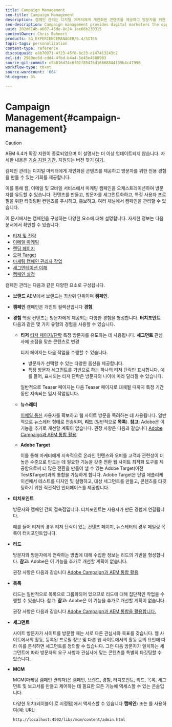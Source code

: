 ```yaml
---
title: Campaign Management
seo-title: Campaign Management
description: 캠페인 관리는 디지털 마케터에게 개인화된 콘텐츠를 제공하고 방문자를 위한 전용 경험을 만들 수 있는 기회를 제공합니다. 이를 통해 웹, 이메일 및 모바일 서비스에서 마케팅 캠페인을 오케스트레이션하여 방문자를 유도할 수 있습니다.
seo-description: Campaign management provides digital marketers the opportunity to deliver personalized content and so create dedicated experiences for visitors. It allows you to orchestrate your marketing campaigns across the web, email and mobile services and so engage your visitors.
uuid: 202d614b-a607-45de-8c24-1ee66b230315
contentOwner: Chris Bohnert
products: SG_EXPERIENCEMANAGER/6.4/SITES
topic-tags: personalization
content-type: reference
discoiquuid: e8b70971-4f23-45f8-8c23-e147413243c2
exl-id: 2980ec6d-cdd4-4fbd-b4a4-5e45e4508903
source-git-commit: c5b816d74c6f02f85476d16868844f39b4c47996
workflow-type: tm+mt
source-wordcount: '664'
ht-degree: 3%

---
```


# Campaign Management{#campaign-management}

>[!CAUTION]
>
>AEM 6.4가 확장 지원이 종료되었으며 이 설명서는 더 이상 업데이트되지 않습니다. 자세한 내용은 [기술 지원 기간](https://helpx.adobe.com/kr/support/programs/eol-matrix.html). 지원되는 버전 찾기 [여기](https://experienceleague.adobe.com/docs/).

캠페인 관리는 디지털 마케터에게 개인화된 콘텐츠를 제공하고 방문자를 위한 전용 경험을 만들 수 있는 기회를 제공합니다.

이를 통해 웹, 이메일 및 모바일 서비스에서 마케팅 캠페인을 오케스트레이션하여 방문자를 유도할 수 있습니다. 컨텐츠를 만들고, 방문자를 세그먼트화하고, 특정 사용자 프로필을 위한 타깃팅된 컨텐츠를 푸시하고, 홍보하고, 여러 채널에서 캠페인을 관리할 수 있습니다.

이 문서에서는 캠페인을 구성하는 다양한 요소에 대해 설명합니다. 자세한 정보는 다음 문서에서 확인할 수 있습니다.

* [티저 및 전략](/help/sites-classic-ui-authoring/classic-personalization-campaigns-teasers-strategy.md)
* [이메일 마케팅](/help/sites-classic-ui-authoring/classic-personalization-campaigns-email.md)
* [랜딩 페이지](/help/sites-classic-ui-authoring/classic-personalization-campaigns-landingpage.md)
* [오퍼 Target](/help/sites-classic-ui-authoring/classic-personalization-campaigns-target-offers.md)
* [마케팅 캠페인 관리자 작업](/help/sites-classic-ui-authoring/classic-personalization-campaigns-mktg-manager.md)
* [세그먼테이션 이해](/help/sites-classic-ui-authoring/classic-personalization-campaigns-segmentation.md)
* [캠페인 설정](/help/sites-classic-ui-authoring/classic-personalization-campaigns-setting-up-your.md)

캠페인 관리는 다음과 같은 다양한 요소로 구성됩니다.

* **브랜드**
AEM에서 브랜드는 최상위 단위이며 
**캠페인**.

* **캠페인**
캠페인은 개인의 컬렉션입니다 
**경험**.

* **경험**
핵심 컨텐츠는 방문자에게 제공되는 다양한 경험을 형성합니다. 
**터치포인트**. 다음과 같은 몇 가지 유형의 경험을 사용할 수 있습니다.

   * **티저**
      [티저 페이지/단락](#teasers) 특정 방문자를 유도하는 데 사용됩니다. **세그먼트** 관심사에 초점을 맞춘 콘텐츠로 변경

      티저 페이지는 다음 작업을 수행할 수 있습니다.

      * 방문자가 선택할 수 있는 다양한 옵션을 제공합니다.
      * 특정 방문자 세그먼트를 기반으로 하는 하나의 티저 단락만 표시합니다. 예를 들어, 표시되는 티저 단락은 방문자의 나이에 따라 달라질 수 있습니다.

      일반적으로 Teaser 페이지는 다음 Teaser 페이지로 대체될 때까지 특정 기간 동안 지속되는 임시 작업입니다.

   * **뉴스레터**

      [이메일 통신](#emailmarketing) 사용자를 확보하고 웹 사이트 방문을 독려하는 데 사용됩니다. 일반적으로 뉴스레터 형태로 전송되며, **리드** (일반적으로 **목록**). **참고:** Adobe은 이 기능을 추가로 개선할 계획이 없습니다. 권장 사항은 다음과 같습니다 [Adobe Campaign과 AEM 통합 활용](/help/sites-administering/campaign.md).

   * **Adobe Target**

      이를 통해 마케터에게 지속적으로 온라인 컨텐츠와 오퍼를 고객과 관련성이 더 높은 수준으로 만드는 데 필요한 기능을 갖춘 전환 웹 사이트 최적화 도구를 제공함으로써 더 많은 전환을 만들어 낼 수 있는 Adobe Target(이전 Test&amp;Target)과의 통합을 가능하게 합니다. Adobe Target은 단일 애플리케이션에서 테스트를 디자인 및 실행하고, 대상 세그먼트를 만들고, 콘텐츠를 타깃팅하기 위한 직관적인 인터페이스를 제공합니다.


* **터치포인트**

   방문자와 캠페인 간의 접촉점입니다. 터치포인트는 사용자가 만든 경험에 연결됩니다.

   예를 들어 티저의 경우 티저 단락이 있는 컨텐츠 페이지, 뉴스레터의 경우 메일링 목록이 터치포인트입니다.

* **리드**

   방문자와 방문자에게 연락하는 방법에 대해 수집한 정보는 리드의 기반을 형성합니다. **참고:** Adobe은 이 기능을 추가로 개선할 계획이 없습니다.

   권장 사항은 다음과 같습니다 [Adobe Campaign과 AEM 통합 활용](/help/sites-administering/campaign.md).

* **목록**

   리드는 일반적으로 목록으로 그룹화되어 있으므로 리드에 대해 집단적인 작업을 수행할 수 있습니다. 참고: **참고:** Adobe은 이 기능을 추가로 개선할 계획이 없습니다.

   권장 사항은 다음과 같습니다 [Adobe Campaign과 AEM 통합을 활용합니다.](/help/sites-administering/campaign.md)

* **세그먼트**

   사이트 방문자가 사이트를 방문할 때는 서로 다른 관심사와 목표를 갖습니다. 웹 사이트에서의 활동, 등록된 프로필 정보 및 다른 웹 사이트에서의 활동 등의 요인에 따라 이를 분석하면 세그먼트를 정의할 수 있습니다. 그런 다음 방문자가 일치하는 세그먼트에 따라 방문자의 요구 사항과 관심사에 맞는 콘텐츠를 특별히 타깃팅할 수 있습니다.

* **MCM**

   MCM(마케팅 캠페인 관리자)은 캠페인, 브랜드, 경험, 터치포인트, 리드, 목록, 세그먼트 및 보고서를 만들고 제어하는 데 필요한 모든 기능에 액세스할 수 있는 콘솔입니다.

   다양한 위치(레이블이 로 지정됨)에서 액세스할 수 있습니다 **캠페인**) 또는 를 사용하여(예: URL:

   `http://localhost:4502/libs/mcm/content/admin.html`
